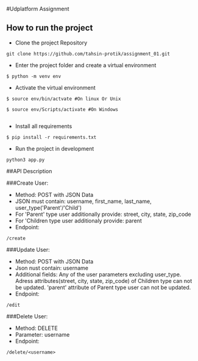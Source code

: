 #Udplatform Assignment

## How to run the project

- Clone the project Repository
```
git clone https://github.com/tahsin-protik/assignment_01.git

```

- Enter the project folder and create a virtual environment
``` 
$ python -m venv env

```

- Activate the virtual environment
``` 
$ source env/bin/actvate #On linux Or Unix

$ source env/Scripts/activate #On Windows 
 
```

- Install all requirements

```
$ pip install -r requirements.txt
```

- Run the project in development

``` 
python3 app.py
``` 

##API Description

###Create User:
- Method: POST with JSON Data
- JSON must contain: username, first_name, last_name, user_type('Parent'/'Child')
- For 'Parent' type user additionally provide: street, city, state, zip_code
- For 'Children type user additionaly provide: parent
- Endpoint:
```
/create
```

###Update User:
- Method: POST with JSON Data
- Json nust contain: username
- Additional fields: Any of the user parameters excluding user_type. Adress attributes(street, city, state, zip_code) of Children type can not be updated. 'parent' attribute of Parent type user can not be updated.
- Endpoint:
```
/edit
```

###Delete User:
- Method: DELETE
- Parameter: username
- Endpoint:
```
/delete/<username>
```


